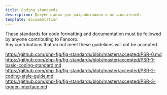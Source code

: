 ```yaml
---
title: Coding standards
description: Документация для разработчиков и пользователей.
template: documentation
---
```



These standards for code formatting and documentation must be followed by anyone contributing to Fansoro.  
Any contributions that do not meet these guidelines will not be accepted.

https://github.com/php-fig/fig-standards/blob/master/accepted/PSR-0.md  
https://github.com/php-fig/fig-standards/blob/master/accepted/PSR-1-basic-coding-standard.md  
https://github.com/php-fig/fig-standards/blob/master/accepted/PSR-2-coding-style-guide.md  
https://github.com/php-fig/fig-standards/blob/master/accepted/PSR-3-logger-interface.md  
